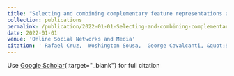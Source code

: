 ```yaml
---
title: "Selecting and combining complementary feature representations and classifiers for hate speech detection"
collection: publications
permalink: /publication/2022-01-01-Selecting-and-combining-complementary-feature-representations-and-classifiers-for-hate-speech-detection
date: 2022-01-01
venue: 'Online Social Networks and Media'
citation: ' Rafael Cruz,  Woshington Sousa,  George Cavalcanti, &quot;Selecting and combining complementary feature representations and classifiers for hate speech detection.&quot; Online Social Networks and Media, 2022.'
---
```

Use [Google Scholar](https://scholar.google.com/scholar?q=Selecting+and+combining+complementary+feature+representations+and+classifiers+for+hate+speech+detection){:target="_blank"} for full citation